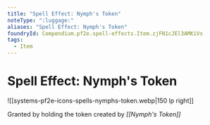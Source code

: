 ```yaml
---
title: "Spell Effect: Nymph's Token"
noteType: ":luggage:"
aliases: "Spell Effect: Nymph's Token"
foundryId: Compendium.pf2e.spell-effects.Item.zjFN1cJEl3AMKiVs
tags:
  - Item
---
```


# Spell Effect: Nymph's Token
![[systems-pf2e-icons-spells-nymphs-token.webp|150 lp right]]

Granted by holding the token created by _[[Nymph's Token]]_
